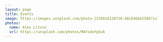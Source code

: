 ```yaml
---
layout: page
title: Events
image: https://images.unsplash.com/photo-1535016120720-40c646be5580?ixlib=rb-1.2.1&ixid=MnwxMjA3fDB8MHxwaG90by1wYWdlfHx8fGVufDB8fHx8&auto=format&fit=crop&w=1740&q=80
photos:
  name: Alex Litvin
  url: https://unsplash.com/photos/MAYsdoYpGuk
---
```


